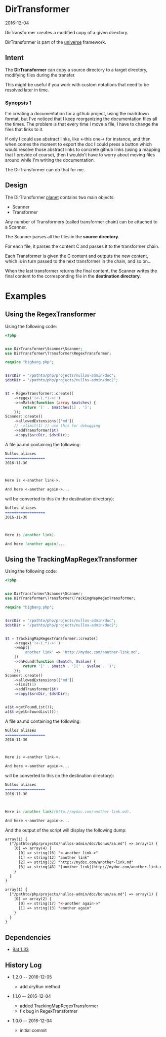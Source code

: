 DirTransformer
=====================
2016-12-04


DirTransformer creates a modified copy of a given directory.




DirTransformer is part of the [universe](https://github.com/karayabin/universe-snapshot) framework.




Intent
------------


The **DirTransformer** can copy a source directory to a target directory, modifying files during the transfer.

This might be useful if you work with custom notations that need to be resolved later in time.


### Synopsis 1

I'm creating a documentation for a github project, using the markdown format, but I've noticed that I 
keep reorganizing the documentation files all the times. 
The problem is that every time I move a file, I have to change the files that links to it.

If only I could use abstract links, like <-this one-> for instance, and then when comes the moment to export the doc
I could press a button which would resolve those abstract links to concrete github links (using a mapping that I provide of course),
then I wouldn't have to worry about moving files around while I'm writing the documentation.

The DirTransformer can do that for me.




Design
---------------

The DirTransformer [planet](https://github.com/lingtalfi/Observer/blob/master/article/article.planetReference.eng.md)
contains two main objects:

- Scanner
- Transformer

Any number of Transformers (called transformer chain) can be attached to a Scanner.

The Scanner parses all the files in the **source directory**.

For each file, it parses the content C and passes it to the transformer chain.
 
Each Transformer is given the C content and outputs the new content, which is in turn passed to the next transformer in the chain, and so on...


When the last transformer returns the final content, the Scanner writes the final content to the corresponding file in the **destination directory**.



Examples
================



Using the RegexTransformer
----------------------------

Using the following code:

```php
<?php


use DirTransformer\Scanner\Scanner;
use DirTransformer\Transformer\RegexTransformer;

require "bigbang.php";


$srcDir = "/pathto/php/projects/nullos-admin/doc";
$dstDir = "/pathto/php/projects/nullos-admin/doc2";


$t = RegexTransformer::create()
    ->regex('!<-(.*)->!')  
    ->onMatch(function (array $matches) {
        return '[' . $matches[1] . ']';
    });
Scanner::create()
    ->allowedExtensions(['md'])
    // ->limit(1) // use this for debugging
    ->addTransformer($t)
    ->copy($srcDir, $dstDir);
```

A file aa.md containing the following:

```md
Nullos aliases
==================
2016-11-30



Here is <-another link->.

And here <-another again->...
```

will be converted to this (in the destination directory):


```md
Nullos aliases
==================
2016-11-30



Here is [another link].

And here [another again]...
```



Using the TrackingMapRegexTransformer
----------------------


Using the following code:

```php
<?php


use DirTransformer\Scanner\Scanner;
use DirTransformer\Transformer\TrackingMapRegexTransformer;

require "bigbang.php";


$srcDir = "/pathto/php/projects/nullos-admin/doc";
$dstDir = "/pathto/php/projects/nullos-admin/doc2";


$t = TrackingMapRegexTransformer::create()
    ->regex('!<-(.*)->!')
    ->map([
        'another link' => 'http://mydoc.com/another-link.md',
    ])
    ->onFound(function ($match, $value) {
        return '[' . $match . '](' . $value . ')';
    });
Scanner::create()
    ->allowedExtensions(['md'])
    ->limit(1)
    ->addTransformer($t)
    ->copy($srcDir, $dstDir);


a($t->getFoundList());
a($t->getUnfoundList());
```

A file aa.md containing the following:

```md
Nullos aliases
==================
2016-11-30



Here is <-another link->.

And here <-another again->...
```

will be converted to this (in the destination directory):


```md
Nullos aliases
==================
2016-11-30



Here is [another link](http://mydoc.com/another-link.md).

And here <-another again->...
```

And the output of the script will display the following dump:

```html
array(1) {
  ["/pathto/php/projects/nullos-admin/doc/bonus/aa.md"] => array(1) {
    [0] => array(4) {
      [0] => string(16) "<-another link->"
      [1] => string(12) "another link"
      [2] => string(32) "http://mydoc.com/another-link.md"
      [3] => string(48) "[another link](http://mydoc.com/another-link.md)"
    }
  }
}

array(1) {
  ["/pathto/php/projects/nullos-admin/doc/bonus/aa.md"] => array(1) {
    [0] => array(2) {
      [0] => string(17) "<-another again->"
      [1] => string(13) "another again"
    }
  }
}

```





Dependencies
------------------

- [Bat 1.33](https://github.com/lingtalfi/Bat)




History Log
------------------
    
- 1.2.0 -- 2016-12-05

    - add dryRun method
    
- 1.1.0 -- 2016-12-04

    - added TrackingMapRegexTransformer
    - fix bug in RegexTransformer
    
- 1.0.0 -- 2016-12-04

    - initial commit
    
    
    
    